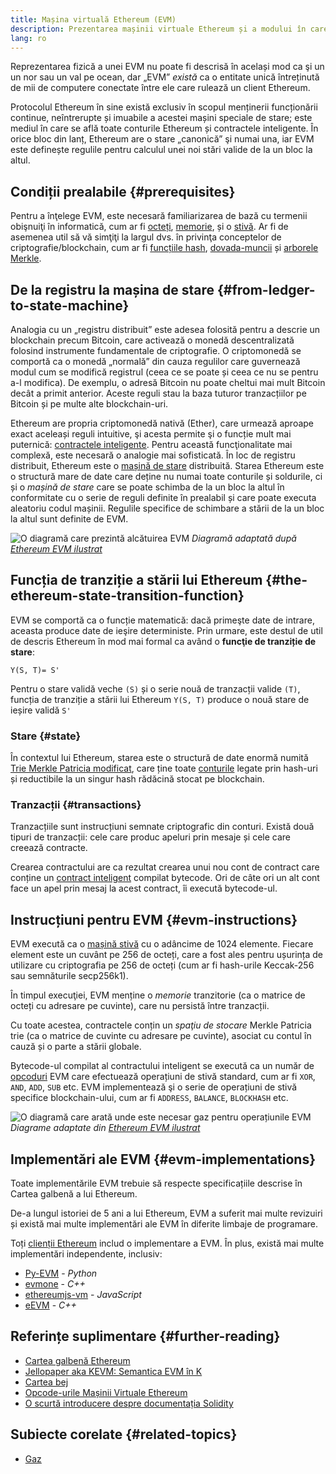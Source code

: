 ```yaml
---
title: Mașina virtuală Ethereum (EVM)
description: Prezentarea mașinii virtuale Ethereum și a modului în care aceasta se referă la stare, tranzacții și contracte inteligente.
lang: ro
---
```


Reprezentarea fizică a unei EVM nu poate fi descrisă în același mod ca şi un un nor sau un val pe ocean, dar „EVM” _există_ ca o entitate unică întreținută de mii de computere conectate între ele care rulează un client Ethereum.

Protocolul Ethereum în sine există exclusiv în scopul menținerii funcționării continue, neîntrerupte și imuabile a acestei mașini speciale de stare; este mediul în care se află toate conturile Ethereum și contractele inteligente. În orice bloc din lanț, Ethereum are o stare „canonică” şi numai una, iar EVM este definește regulile pentru calculul unei noi stări valide de la un bloc la altul.

## Condiții prealabile \{#prerequisites}

Pentru a înţelege EVM, este necesară familiarizarea de bază cu termenii obişnuiţi în informatică, cum ar fi [octeți](https://wikipedia.org/wiki/Byte), [memorie](https://wikipedia.org/wiki/Computer_memory), și o [stivă](<https://wikipedia.org/wiki/Stack_(abstract_data_type)>). Ar fi de asemenea util să vă simţiţi la largul dvs. în privinţa conceptelor de criptografie/blockchain, cum ar fi [funcțiile hash](https://wikipedia.org/wiki/Cryptographic_hash_function), [dovada-muncii](https://wikipedia.org/wiki/Proof_of_work) și [arborele Merkle](https://wikipedia.org/wiki/Merkle_tree).

## De la registru la mașina de stare \{#from-ledger-to-state-machine}

Analogia cu un „registru distribuit” este adesea folosită pentru a descrie un blockchain precum Bitcoin, care activează o monedă descentralizată folosind instrumente fundamentale de criptografie. O criptomonedă se comportă ca o monedă „normală” din cauza regulilor care guvernează modul cum se modifică registrul (ceea ce se poate și ceea ce nu se pentru a-l modifica). De exemplu, o adresă Bitcoin nu poate cheltui mai mult Bitcoin decât a primit anterior. Aceste reguli stau la baza tuturor tranzacțiilor pe Bitcoin și pe multe alte blockchain-uri.

Ethereum are propria criptomonedă nativă (Ether), care urmează aproape exact aceleași reguli intuitive, şi acesta permite şi o funcție mult mai puternică: [contractele inteligente](/developers/docs/smart-contracts/). Pentru această funcţionalitate mai complexă, este necesară o analogie mai sofisticată. În loc de registru distribuit, Ethereum este o [mașină de stare](https://wikipedia.org/wiki/Finite-state_machine) distribuită. Starea Ethereum este o structură mare de date care deține nu numai toate conturile și soldurile, ci și o _mașină de stare_ care se poate schimba de la un bloc la altul în conformitate cu o serie de reguli definite în prealabil și care poate executa aleatoriu codul mașinii. Regulile specifice de schimbare a stării de la un bloc la altul sunt definite de EVM.

![O diagramă care prezintă alcătuirea EVM](./evm.png) _Diagramă adaptată după [Ethereum EVM ilustrat](https://takenobu-hs.github.io/downloads/ethereum_evm_illustrated.pdf)_

## Funcția de tranziție a stării lui Ethereum \{#the-ethereum-state-transition-function}

EVM se comportă ca o funcție matematică: dacă primeşte date de intrare, aceasta produce date de ieşire deterministe. Prin urmare, este destul de util de descris Ethereum în mod mai formal ca având o **funcţie de tranziție de stare**:

```
Y(S, T)= S'
```

Pentru o stare validă veche `(S)` și o serie nouă de tranzacții valide `(T)`, funcția de tranziție a stării lui Ethereum `Y(S, T)` produce o nouă stare de ieșire validă `S'`

### Stare \{#state}

În contextul lui Ethereum, starea este o structură de date enormă numită [Trie Merkle Patricia modificat](https://eth.wiki/en/fundamentals/patricia-tree), care ține toate [conturile](/developers/docs/accounts/) legate prin hash-uri și reductibile la un singur hash rădăcină stocat pe blockchain.

### Tranzacții \{#transactions}

Tranzacțiile sunt instrucțiuni semnate criptografic din conturi. Există două tipuri de tranzacții: cele care produc apeluri prin mesaje și cele care creează contracte.

Crearea contractului are ca rezultat crearea unui nou cont de contract care conține un [contract inteligent](/developers/docs/smart-contracts/anatomy/) compilat bytecode. Ori de câte ori un alt cont face un apel prin mesaj la acest contract, îi execută bytecode-ul.

## Instrucțiuni pentru EVM \{#evm-instructions}

EVM execută ca o [mașină stivă](https://wikipedia.org/wiki/Stack_machine) cu o adâncime de 1024 elemente. Fiecare element este un cuvânt pe 256 de octeți, care a fost ales pentru ușurința de utilizare cu criptografia pe 256 de octeți (cum ar fi hash-urile Keccak-256 sau semnăturile secp256k1).

În timpul execuţiei, EVM menține o _memorie_ tranzitorie (ca o matrice de octeți cu adresare pe cuvinte), care nu persistă între tranzacții.

Cu toate acestea, contractele conțin un _spaţiu de stocare_ Merkle Patricia trie (ca o matrice de cuvinte cu adresare pe cuvinte), asociat cu contul în cauză și o parte a stării globale.

Bytecode-ul compilat al contractului inteligent se execută ca un număr de [opcoduri](/developers/docs/evm/opcodes) EVM care efectuează operațiuni de stivă standard, cum ar fi `XOR`, `AND`, `ADD`, `SUB` etc. EVM implementează şi o serie de operațiuni de stivă specifice blockchain-ului, cum ar fi `ADDRESS`, `BALANCE`, `BLOCKHASH` etc.

![O diagramă care arată unde este necesar gaz pentru operațiunile EVM](../gas/gas.png) _Diagrame adaptate din [Ethereum EVM ilustrat](https://takenobu-hs.github.io/downloads/ethereum_evm_illustrated.pdf)_

## Implementări ale EVM \{#evm-implementations}

Toate implementările EVM trebuie să respecte specificațiile descrise în Cartea galbenă a lui Ethereum.

De-a lungul istoriei de 5 ani a lui Ethereum, EVM a suferit mai multe revizuiri și există mai multe implementări ale EVM în diferite limbaje de programare.

Toți [clienții Ethereum](/developers/docs/nodes-and-clients/#execution-clients) includ o implementare a EVM. În plus, există mai multe implementări independente, inclusiv:

- [Py-EVM](https://github.com/ethereum/py-evm) - _Python_
- [evmone](https://github.com/ethereum/evmone) - _C++_
- [ethereumjs-vm](https://github.com/ethereumjs/ethereumjs-vm) - _JavaScript_
- [eEVM](https://github.com/microsoft/eevm) - _C++_

## Referințe suplimentare \{#further-reading}

- [Cartea galbenă Ethereum](https://ethereum.github.io/yellowpaper/paper.pdf)
- [Jellopaper aka KEVM: Semantica EVM în K](https://jellopaper.org/)
- [Cartea bej](https://github.com/chronaeon/beigepaper)
- [Opcode-urile Mașinii Virtuale Ethereum](https://www.ethervm.io/)
- [O scurtă introducere despre documentația Solidity](https://docs.soliditylang.org/en/latest/introduction-to-smart-contracts.html#index-6)

## Subiecte corelate \{#related-topics}

- [Gaz](/developers/docs/gas/)

